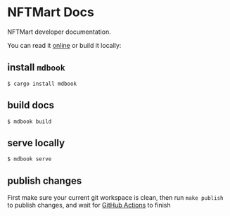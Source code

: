 NFTMart Docs
============

NFTMart developer documentation.

You can read it [online](https://nftt-studio.github.io/nftmart-docs/) or build it locally:

## install `mdbook`

```
$ cargo install mdbook
```

## build docs

```
$ mdbook build
```

## serve locally

```
$ mdbook serve
```

## publish changes

First make sure your current git workspace is clean, then run `make publish` to publish changes, and wait for [GitHub Actions](https://github.com/NFTT-studio/nftmart-docs/actions/) to finish

